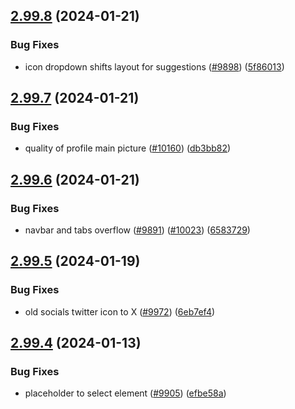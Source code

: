 ## [2.99.8](https://github.com/EddieHubCommunity/BioDrop/compare/v2.99.7...v2.99.8) (2024-01-21)


### Bug Fixes

* icon dropdown shifts layout for suggestions ([#9898](https://github.com/EddieHubCommunity/BioDrop/issues/9898)) ([5f86013](https://github.com/EddieHubCommunity/BioDrop/commit/5f860131d7f395f262c0728ec7e70ca9534a1e3c))



## [2.99.7](https://github.com/EddieHubCommunity/BioDrop/compare/v2.99.6...v2.99.7) (2024-01-21)


### Bug Fixes

* quality of profile main picture ([#10160](https://github.com/EddieHubCommunity/BioDrop/issues/10160)) ([db3bb82](https://github.com/EddieHubCommunity/BioDrop/commit/db3bb82294900816e25ae5daaf60f40d23d2b8d2))



## [2.99.6](https://github.com/EddieHubCommunity/BioDrop/compare/v2.99.5...v2.99.6) (2024-01-21)


### Bug Fixes

* navbar and tabs overflow ([#9891](https://github.com/EddieHubCommunity/BioDrop/issues/9891)) ([#10023](https://github.com/EddieHubCommunity/BioDrop/issues/10023)) ([6583729](https://github.com/EddieHubCommunity/BioDrop/commit/658372944f6d3de1058128700860a7ad2a7b1c92))



## [2.99.5](https://github.com/EddieHubCommunity/BioDrop/compare/v2.99.4...v2.99.5) (2024-01-19)


### Bug Fixes

* old socials twitter icon to X ([#9972](https://github.com/EddieHubCommunity/BioDrop/issues/9972)) ([6eb7ef4](https://github.com/EddieHubCommunity/BioDrop/commit/6eb7ef4bc39d4bc7c7c063f98432a9b41bd7c8d2))



## [2.99.4](https://github.com/EddieHubCommunity/BioDrop/compare/v2.99.3...v2.99.4) (2024-01-13)


### Bug Fixes

* placeholder to select element ([#9905](https://github.com/EddieHubCommunity/BioDrop/issues/9905)) ([efbe58a](https://github.com/EddieHubCommunity/BioDrop/commit/efbe58abe4f986269f1d3f88f3834edc763321da))



